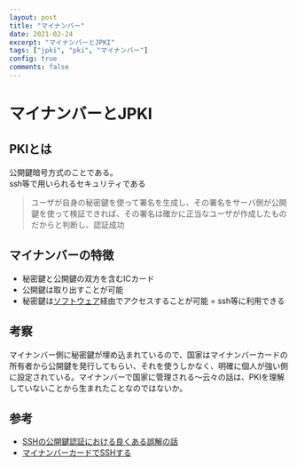 ```yaml
---
layout: post
title: "マイナンバー"
date: 2021-02-24
excerpt: "マイナンバーとJPKI"
tags: ["jpki", "pki", "マイナンバー"]
config: true
comments: false
---
```


# マイナンバーとJPKI

## PKIとは
公開鍵暗号方式のことである。  
ssh等で用いられるセキュリティである  

> ユーザが自身の秘密鍵を使って署名を生成し、その署名をサーバ側が公開鍵を使って検証できれば、その署名は確かに正当なユーザが作成したものだからと判断し、認証成功

## マイナンバーの特徴
 - 秘密鍵と公開鍵の双方を含むICカード
 - 公開鍵は取り出すことが可能
 - 秘密鍵は[ソフトウェア](https://github.com/jpki/OpenSC)経由でアクセスすることが可能 = ssh等に利用できる

## 考察
マイナンバー側に秘密鍵が埋め込まれているので、国家はマイナンバーカードの所有者から公開鍵を発行してもらい、それを使うしかなく、明確に個人が強い側に設定されている。マイナンバーで国家に管理される〜云々の話は、PKIを理解していないことから生まれたことなのではないか。

## 参考
 - [SSHの公開鍵認証における良くある誤解の話](https://qiita.com/angel_p_57/items/2e3f3f8661de32a0d432)
 - [マイナンバーカードでSSHする](https://www.osstech.co.jp/~hamano/posts/jpki-ssh/)
